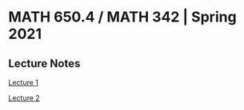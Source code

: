 # MATH 650.4 / MATH 342 | Spring 2021 

## Lecture Notes

[Lecture 1](https://github.com/ejmchugh/QC_MATH_342/blob/main/lectures/lec01mchugh.pdf)

[Lecture 2](https://github.com/ejmchugh/QC_MATH_342/blob/main/lectures/lec02mchugh.pdf)

